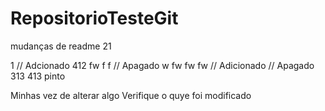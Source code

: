 # RepositorioTesteGit
mudanças de readme
21

1
// Adcionado
412
fw
f
f
// Apagado
w
fw
fw
fw
// Adicionado
// Apagado
313
413
pinto

Minhas vez de alterar algo
Verifique o quye foi modificado
